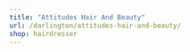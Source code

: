 ```yaml
---
title: "Attitudes Hair And Beauty"
url: /darlington/attitudes-hair-and-beauty/
shop: hairdresser
---
```

